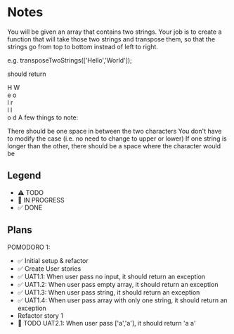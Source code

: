 # Notes

You will be given an array that contains two strings. Your job is to create a function that will take those two strings and transpose them, so that the strings go from top to bottom instead of left to right.

e.g. transposeTwoStrings(['Hello','World']);

should return

H W  
e o  
l r  
l l  
o d
A few things to note:

There should be one space in between the two characters
You don't have to modify the case (i.e. no need to change to upper or lower)
If one string is longer than the other, there should be a space where the character would be

## Legend
- ⚠ TODO
- 🚧 IN PROGRESS
- ✅ DONE

## Plans

POMODORO 1:
- ✅ Initial setup & refactor
- ✅ Create User stories
- ✅ UAT1.1: When user pass no input, it should return an exception
- ✅ UAT1.2: When user pass empty array, it should return an exception
- ✅ UAT1.3: When user pass string, it should return an exception
- ✅ UAT1.4: When user pass array with only one string, it should return an exception
- Refactor story 1
- 🚧 TODO UAT2.1: When user pass ['a','a'], it should return 'a a'

